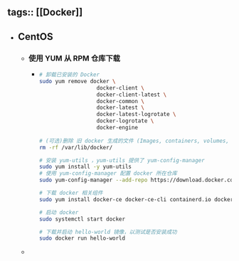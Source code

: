 tags:: [[Docker]]
---

- ## CentOS
	- ### 使用 YUM 从 RPM 仓库下载
		- ``` sh
		  # 卸载已安装的 Docker
		  sudo yum remove docker \
		                    docker-client \
		                    docker-client-latest \
		                    docker-common \
		                    docker-latest \
		                    docker-latest-logrotate \
		                    docker-logrotate \
		                    docker-engine
		                    
		  # (可选)删除 旧 docker 生成的文件 (Images, containers, volumes, and networks)
		  rm -rf /var/lib/docker/
		  
		  # 安装 yum-utils ，yum-utils 提供了 yum-config-manager
		  sudo yum install -y yum-utils
		  # 使用 yum-config-manager 配置 docker 所在仓库
		  sudo yum-config-manager --add-repo https://download.docker.com/linux/centos/docker-ce.repo
		  
		  # 下载 docker 相关组件
		  sudo yum install docker-ce docker-ce-cli containerd.io docker-buildx-plugin docker-compose-plugin
		  
		  # 启动 docker
		  sudo systemctl start docker
		  
		  # 下载并启动 hello-world 镜像，以测试是否安装成功
		  sudo docker run hello-world
		  ```
	-